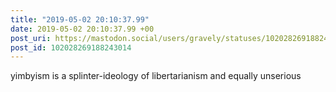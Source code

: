 ```yaml
---
title: "2019-05-02 20:10:37.99"
date: 2019-05-02 20:10:37.99 +00
post_uri: https://mastodon.social/users/gravely/statuses/102028269188243014
post_id: 102028269188243014
---
```

yimbyism is a splinter-ideology of libertarianism and equally unserious



